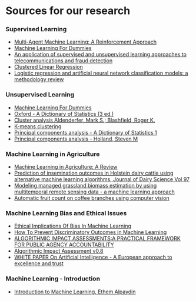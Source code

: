 # Sources for our research 

### Supervised Learning
- [Multi-Agent Machine Learning: A Reinforcement Approach](https://ebookcentral-proquest-com.proxy.lib.ul.ie/lib/univlime-ebooks/reader.action?docID=1775207&ppg=30)
- [Machine Learning For Dummies](https://www.ibm.com/downloads/cas/GB8ZMQZ3)
- [An application of supervised and unsupervised learning approaches to telecommunications and fraud detection](https://doi.org/10.1016/j.knosys.2008.03.026)
- [Clustered Linear Regression](https://doi.org/10.1016/S0950-7051(01)00154-X)
- [Logistic regression and artificial neural network classification models: a methodology review](https://doi.org/10.1016/S1532-0464(03)00034-0)
 
### Unsupervised Learning
- [Machine Learning For Dummies](https://www.ibm.com/downloads/cas/GB8ZMQZ3)
- [Oxford - A Dictionary of Statistics (3 ed.) ](https://www-oxfordreference-com.proxy.lib.ul.ie/view/10.1093/acref/9780199679188.001.0001/acref-9780199679188-e-2380#)
- [ Cluster analysis Aldenderfer, Mark S.; Blashfield, Roger K.](https://link.springer.com/chapter/10.1007/978-94-6209-404-8_5)
- [K-means clustering](https://www.atlantis-press.com/journals/jsta/25894611/view)
- [Principal components analysis - A Dictionary of Statistics 1 ](https://www-oxfordreference-com.proxy.lib.ul.ie/view/10.1093/acref/9780199679188.001.0001/acref-9780199679188-e-1289#)
- [Principal components analysis - Holland, Steven M](http://strata.uga.edu/software/pdf/pcaTutorial.pdf)

### Machine Learning in Agriculture
- [Machine Learning in Agriculture: A Review](https://www.mdpi.com/1424-8220/18/8/2674/htm)
- [Prediction of insemination outcomes in Holstein dairy cattle using alternative machine learning algorithms, Journal of Dairy Science Vol 97](https://www.sciencedirect.com/science/article/pii/S0022030213008059)
- [Modeling managed grassland biomass estimation by using multitemporal remote sensing data - a machine learning approach](https://cora.ucc.ie/bitstream/handle/10468/6463/1430.pdf?sequence=1)
- [Automatic fruit count on coffee branches using computer vision](https://www.sciencedirect.com/science/article/pii/S016816991630922X)
### Machine Learning Bias and Ethical Issues
- [Ethical Implications Of Bias In Machine Learning](https://scholarspace.manoa.hawaii.edu/handle/10125/50557)
- [How To Prevent Discriminatory Outcomes in Machine Learning](http://www3.weforum.org/docs/WEF_40065_White_Paper_How_to_Prevent_Discriminatory_Outcomes_in_Machine_Learning.pdf)
- [ALGORITHMIC IMPACT ASSESSMENTS:A PRACTICAL FRAMEWORK FOR PUBLIC AGENCY ACCOUNTABILITY](https://ainowinstitute.org/aiareport2018.pdf)
- [Algorithmic Impact Assessment v0.8](https://canada-ca.github.io/aia-eia-js/)
- [WHITE PAPER On Artificial Intelligence - A European approach to excellence and trust](https://ec.europa.eu/info/sites/info/files/commission-white-paper-artificial-intelligence-feb2020_en.pdf)

### Machine Learning - Introduction
- [Introduction to Machine Learning, Ethem Alpaydin](https://books.google.ie/books?hl=en&lr=&id=tZnSDwAAQBAJ&oi=fnd&pg=PR7&dq=machine+learning&ots=F2ZXc_9nxd&sig=8dnXiyhBPmieAJEdyzqN2P1ypA4&redir_esc=y#v=onepage&q&f=true)
